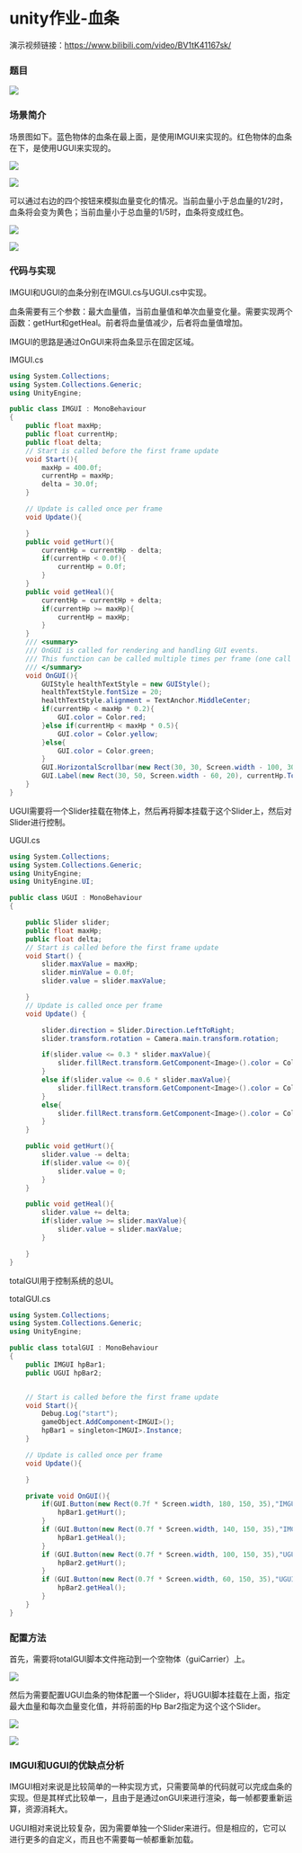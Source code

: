 # unity作业-血条

演示视频链接：https://www.bilibili.com/video/BV1tK41167sk/

### 题目

![](img/2022-12-08-15-32-35-image.png)

### 场景简介

场景图如下。蓝色物体的血条在最上面，是使用IMGUI来实现的。红色物体的血条在下，是使用UGUI来实现的。

![](img/2022-12-08-15-50-44-image.png)

![](img/2022-12-08-15-51-04-image.png)

可以通过右边的四个按钮来模拟血量变化的情况。当前血量小于总血量的1/2时，血条将会变为黄色；当前血量小于总血量的1/5时，血条将变成红色。

![](img/2022-12-08-15-51-24-image.png)

![](img/2022-12-08-15-51-38-image.png)

### 代码与实现

IMGUI和UGUI的血条分别在IMGUI.cs与UGUI.cs中实现。

血条需要有三个参数：最大血量值，当前血量值和单次血量变化量。需要实现两个函数：getHurt和getHeal。前者将血量值减少，后者将血量值增加。

IMGUI的思路是通过OnGUI来将血条显示在固定区域。

IMGUI.cs

```csharp
using System.Collections;
using System.Collections.Generic;
using UnityEngine;

public class IMGUI : MonoBehaviour
{
    public float maxHp;
    public float currentHp;
    public float delta;
    // Start is called before the first frame update
    void Start(){
        maxHp = 400.0f;
        currentHp = maxHp;
        delta = 30.0f;
    }

    // Update is called once per frame
    void Update(){

    }
    public void getHurt(){
        currentHp = currentHp - delta;
        if(currentHp < 0.0f){
            currentHp = 0.0f;
        }
    }
    public void getHeal(){
        currentHp = currentHp + delta;
        if(currentHp >= maxHp){
            currentHp = maxHp;
        }
    }
    /// <summary>
    /// OnGUI is called for rendering and handling GUI events.
    /// This function can be called multiple times per frame (one call per event).
    /// </summary>
    void OnGUI(){
        GUIStyle healthTextStyle = new GUIStyle();
        healthTextStyle.fontSize = 20;
        healthTextStyle.alignment = TextAnchor.MiddleCenter;
        if(currentHp < maxHp * 0.2){
            GUI.color = Color.red;
        }else if(currentHp < maxHp * 0.5){
            GUI.color = Color.yellow;
        }else{
            GUI.color = Color.green;
        }
        GUI.HorizontalScrollbar(new Rect(30, 30, Screen.width - 100, 30), 0.0F, currentHp, 0.0F, maxHp);
        GUI.Label(new Rect(30, 50, Screen.width - 60, 20), currentHp.ToString() + " / " + maxHp.ToString(), healthTextStyle);
    }
}
```

UGUI需要将一个Slider挂载在物体上，然后再将脚本挂载于这个Slider上，然后对Slider进行控制。

UGUI.cs

```csharp
using System.Collections;
using System.Collections.Generic;
using UnityEngine;
using UnityEngine.UI;

public class UGUI : MonoBehaviour
{

    public Slider slider;
    public float maxHp;
    public float delta;
    // Start is called before the first frame update
    void Start() {
        slider.maxValue = maxHp;
        slider.minValue = 0.0f;
        slider.value = slider.maxValue;

    }
    // Update is called once per frame
    void Update() {

        slider.direction = Slider.Direction.LeftToRight;
        slider.transform.rotation = Camera.main.transform.rotation;

        if(slider.value <= 0.3 * slider.maxValue){
            slider.fillRect.transform.GetComponent<Image>().color = Color.red;
        }
        else if(slider.value <= 0.6 * slider.maxValue){
            slider.fillRect.transform.GetComponent<Image>().color = Color.yellow;
        }
        else{
            slider.fillRect.transform.GetComponent<Image>().color = Color.green;
        }
    }

    public void getHurt(){
        slider.value -= delta;
        if(slider.value <= 0){
            slider.value = 0;
        }
    }

    public void getHeal(){
        slider.value += delta;
        if(slider.value >= slider.maxValue){
            slider.value = slider.maxValue;
        }

    }
}
```

totalGUI用于控制系统的总UI。

totalGUI.cs

```csharp
using System.Collections;
using System.Collections.Generic;
using UnityEngine;

public class totalGUI : MonoBehaviour
{
    public IMGUI hpBar1;
    public UGUI hpBar2;


    // Start is called before the first frame update
    void Start(){
        Debug.Log("start");
        gameObject.AddComponent<IMGUI>();
        hpBar1 = singleton<IMGUI>.Instance;
    }

    // Update is called once per frame
    void Update(){

    }

    private void OnGUI(){
        if(GUI.Button(new Rect(0.7f * Screen.width, 180, 150, 35),"IMGUI-掉血")){
            hpBar1.getHurt();
        }
        if (GUI.Button(new Rect(0.7f * Screen.width, 140, 150, 35),"IMGUI-回血")){
            hpBar1.getHeal();
        }
        if (GUI.Button(new Rect(0.7f * Screen.width, 100, 150, 35),"UGUI-掉血")){
            hpBar2.getHurt();
        }
        if (GUI.Button(new Rect(0.7f * Screen.width, 60, 150, 35),"UGUI-回血")){
            hpBar2.getHeal();
        }
    }
}
```

### 配置方法

首先，需要将totalGUI脚本文件拖动到一个空物体（guiCarrier）上。

![](img/2022-12-08-17-01-31-image.png)

然后为需要配置UGUI血条的物体配置一个Slider，将UGUI脚本挂载在上面，指定最大血量和每次血量变化值，并将前面的Hp Bar2指定为这个这个Slider。

![](img/2022-12-08-17-23-06-image.png)

![](img/2022-12-08-17-15-11-image.png)

### IMGUI和UGUI的优缺点分析

IMGUI相对来说是比较简单的一种实现方式，只需要简单的代码就可以完成血条的实现。但是其样式比较单一，且由于是通过onGUI来进行渲染，每一帧都要重新运算，资源消耗大。

UGUI相对来说比较复杂，因为需要单独一个Slider来进行。但是相应的，它可以进行更多的自定义，而且也不需要每一帧都重新加载。
